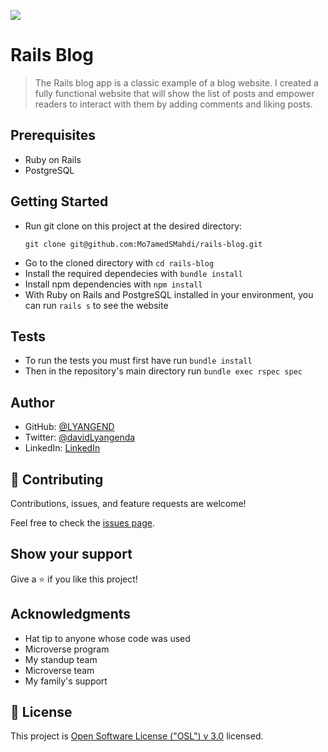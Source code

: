 ![](https://img.shields.io/badge/Microverse-blueviolet)

# Rails Blog

> The Rails blog app is a classic example of a blog website. I created a fully functional website that will show the list of posts and empower readers to interact with them by adding comments and liking posts.

## Prerequisites

- Ruby on Rails
- PostgreSQL

## Getting Started

- Run git clone on this project at the desired directory:
  ```
  git clone git@github.com:Mo7amedSMahdi/rails-blog.git
  ```
- Go to the cloned directory with `cd rails-blog`
- Install the required dependecies with `bundle install`
- Install npm dependencies with `npm install`
- With Ruby on Rails and PostgreSQL installed in your environment, you can run `rails s` to see the website

## Tests

- To run the tests you must first have run `bundle install`
- Then in the repository's main directory run `bundle exec rspec spec`

## Author

- GitHub: [@LYANGEND](https://github.com/LYANGEND)
- Twitter: [@davidLyangenda](https://twitter.com/david_lyangenda)
- LinkedIn: [LinkedIn](hhttps://www.linkedin.com/in/david-lyangenda-623087151/)

## 🤝 Contributing

Contributions, issues, and feature requests are welcome!

Feel free to check the [issues page](../../issues/).

## Show your support

Give a ⭐️ if you like this project!

## Acknowledgments

- Hat tip to anyone whose code was used
- Microverse program
- My standup team
- Microverse team
- My family's support

## 📝 License

This project is [Open Software License ("OSL") v 3.0](./LICENSE.md) licensed.
